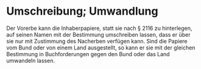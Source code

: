 # Umschreibung; Umwandlung

Der Vorerbe kann die Inhaberpapiere, statt sie nach § 2116 zu hinterlegen, auf seinen Namen mit der Bestimmung umschreiben lassen, dass er über sie nur mit Zustimmung des Nacherben verfügen kann. Sind die Papiere vom Bund oder von einem Land ausgestellt, so kann er sie mit der gleichen Bestimmung in Buchforderungen gegen den Bund oder das Land umwandeln lassen. 

